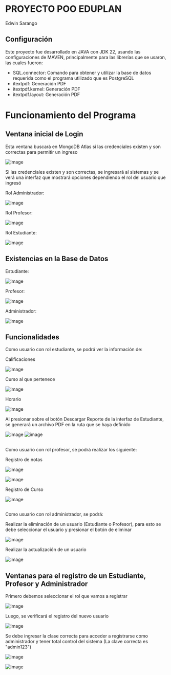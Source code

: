# PROYECTO POO EDUPLAN

Edwin Sarango

## Configuración 

Este proyecto fue desarrollado en JAVA con JDK 22, usando las configuraciones de MAVEN, principalmente para las librerías que se usaron, las cuales fueron:

- SQL.connector: Comando para obtener y utilizar la base de datos requerida como el programa utilizado que es PostgreSQL
- itextpdf: Generación PDF
- itextpdf.kernel: Generación PDF
- itextpdf.layout: Generación PDF
# Funcionamiento del Programa

## Ventana inicial de Login

Esta ventana buscará en MongoDB Atlas si las credenciales existen y son correctas para permitir un ingreso

![image](https://github.com/user-attachments/assets/90252a5d-042e-4dff-a93c-16ac8c44708c)

Si las credenciales existen y son correctas, se ingresará al sistemas y se verá una interfaz que mostrará opciones dependiendo el rol del usuario que ingresó

Rol Administrador:

![image](https://github.com/user-attachments/assets/4fd8fac4-726e-42d5-ad7e-ae52c29171bb)

Rol Profesor:

![image](https://github.com/user-attachments/assets/408df805-68c7-4681-86d7-8c9584fc2c8d)


Rol Estudiante:

![image](https://github.com/user-attachments/assets/20b505fa-73a9-401b-9b0e-6ff95065aede)


## Existencias en la Base de Datos

Estudiante:

![image](https://github.com/user-attachments/assets/e0078661-f7b4-4a22-8763-9f2e1cb57eca)

Profesor:

![image](https://github.com/user-attachments/assets/6603faa9-f82c-47e2-a375-1b96d4b613cb)

Administrador:

![image](https://github.com/user-attachments/assets/1b6bb9e9-7db3-44db-8384-4e6e68374f6e)


## Funcionalidades

Como usuario con rol estudiante, se podrá ver la información de:

Calificaciones

![image](https://github.com/user-attachments/assets/4e7f7d0d-6ff2-49ff-b5fe-50213976d3c1)

Curso al que pertenece

![image](https://github.com/user-attachments/assets/d160f429-2b5a-4091-a305-c7ad1c93aece)

Horario

![image](https://github.com/user-attachments/assets/2680827d-2d59-4f42-b78f-d9cc34b9a53a)

Al presionar sobre el botón Descargar Reporte de la interfaz de Estudiante, se generará un archivo PDF en la ruta que se haya definido

![image](https://github.com/user-attachments/assets/51cac192-9ce5-4b61-bc9b-b77646a6252d)
![image](https://github.com/user-attachments/assets/6bd0562e-d83e-4a4e-ad31-48e9dcbede08)


##

Como usuario con rol profesor, se podrá realizar los siguiente:

Registro de notas

![image](https://github.com/user-attachments/assets/9643abe6-1ab3-485e-9840-dd78c7937726)

![image](https://github.com/user-attachments/assets/6ca90d86-2902-4188-9092-d854498a767c)

Registro de Curso

![image](https://github.com/user-attachments/assets/648daea2-0796-467a-a0c4-1a80c197f9e5)


##

Como usuario con rol administrador, se podrá:

Realizar la eliminación de un usuario (Estudiante o Profesor), para esto se debe seleccionar el usuario y presionar el botón de eliminar

![image](https://github.com/user-attachments/assets/3d1d3101-72aa-43ee-ba20-ce8cc5544787)

Realizar la actualización de un usuario

![image](https://github.com/user-attachments/assets/5a6ae359-9666-42a2-bc99-575911ec8ef1)

## Ventanas para el registro de un Estudiante, Profesor y Administrador

Primero debemos seleccionar el rol que vamos a registrar

![image](https://github.com/user-attachments/assets/d02510a4-1258-4a2c-8245-e1bc190580bc)

Luego, se verificará el registro del nuevo usuario 

![image](https://github.com/user-attachments/assets/5a59a167-e871-4e19-871f-4634d9845f82)

Se debe ingresar la clase correcta para acceder a registrarse como administrador y tener total control del sistema (La clave correcta es "admin123")

![image](https://github.com/user-attachments/assets/3b97d12a-79be-46b6-8431-9d8e170a804e)

![image](https://github.com/user-attachments/assets/f72ca1e5-4ee8-4076-8c16-05d0a2487a7b)
